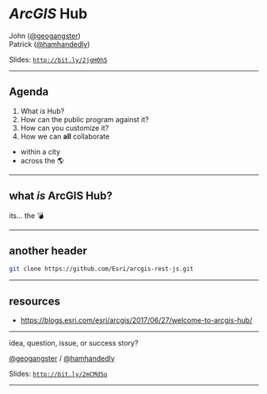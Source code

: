 <!-- outline

https://gist.github.com/jgravois/2099fbcaf9fbca0f0ae2b45e9cdd544d

-->

# *ArcGIS* Hub


John ([@geogangster](@https://twitter.com/geogangster)) <br>Patrick ([@hamhandedly](https://twitter.com/hamhandedly))


Slides: [`http://bit.ly/2jgH0h5`](http://bit.ly/2jgH0h5)

---

<!-- .slide: data-background="../../../fresher-template/images/2017-slide3.png"

notes: emphasis on civic tech outsiders collaborating with gov

-->

## Agenda

1. What _is_ Hub?
2. How can the public program against it?
3. How can you customize it?
4. How we can **all** collaborate
 * within a city
 * across the :earth_americas:

---

<!-- .slide: data-background="../../../fresher-template/images/2017-slide2.png" -->

## what _is_ ArcGIS Hub?

its... <span class="fragment"> the :bomb:</span>

---

<!-- .slide: data-background="../../../fresher-template/images/2017-slide2.png" -->

## another header

```bash
git clone https://github.com/Esri/arcgis-rest-js.git
```

---

<!-- .slide: data-background="../../../fresher-template/images/2017-slide3.png" -->

## resources

* https://blogs.esri.com/esri/arcgis/2017/06/27/welcome-to-arcgis-hub/

---

<!-- .slide: data-background="../../../fresher-template/images/2017-slide2.png" -->

idea, question, issue, or success story?

[@geogangster](https://twitter.com/geogangster) / [@hamhandedly](https://twitter.com/hamhandedly)

Slides: [`http://bit.ly/2mCMd5o`](http://bit.ly/2mCMd5o)

---

<!-- .slide: data-background="../../../fresher-template/images/2017-end.png" -->
